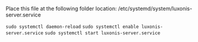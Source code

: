 Place this file at the following folder location:
/etc/systemd/system/luxonis-server.service

`sudo systemctl daemon-reload`
`sudo systemctl enable luxonis-server.service`
`sudo systemctl start luxonis-server.service`
